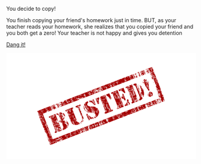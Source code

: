 You decide to copy!

You finish copying your friend's homework just in time.
BUT, as your teacher reads your homework, she realizes that you copied your friend and you both get a zero!
Your teacher is not happy and gives you detention

[Dang it!](bad-day.md)

![busted](../images/busted.png)